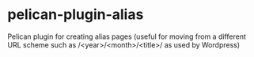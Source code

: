 pelican-plugin-alias
====================

Pelican plugin for creating alias pages (useful for moving from a different URL scheme such as /&lt;year>/&lt;month>/&lt;title>/ as used by Wordpress)
